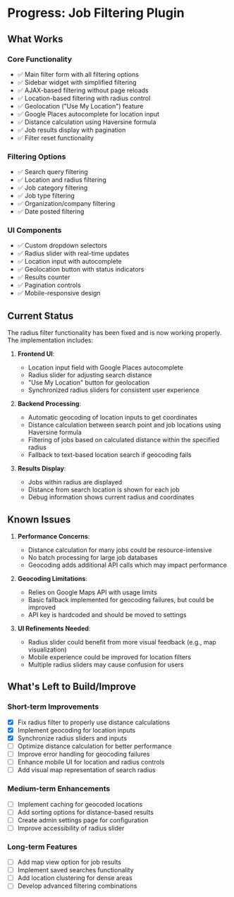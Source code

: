 # Progress: Job Filtering Plugin

## What Works

### Core Functionality
- ✅ Main filter form with all filtering options
- ✅ Sidebar widget with simplified filtering
- ✅ AJAX-based filtering without page reloads
- ✅ Location-based filtering with radius control
- ✅ Geolocation ("Use My Location") feature
- ✅ Google Places autocomplete for location input
- ✅ Distance calculation using Haversine formula
- ✅ Job results display with pagination
- ✅ Filter reset functionality

### Filtering Options
- ✅ Search query filtering
- ✅ Location and radius filtering
- ✅ Job category filtering
- ✅ Job type filtering
- ✅ Organization/company filtering
- ✅ Date posted filtering

### UI Components
- ✅ Custom dropdown selectors
- ✅ Radius slider with real-time updates
- ✅ Location input with autocomplete
- ✅ Geolocation button with status indicators
- ✅ Results counter
- ✅ Pagination controls
- ✅ Mobile-responsive design

## Current Status

The radius filter functionality has been fixed and is now working properly. The implementation includes:

1. **Frontend UI**:
   - Location input field with Google Places autocomplete
   - Radius slider for adjusting search distance
   - "Use My Location" button for geolocation
   - Synchronized radius sliders for consistent user experience

2. **Backend Processing**:
   - Automatic geocoding of location inputs to get coordinates
   - Distance calculation between search point and job locations using Haversine formula
   - Filtering of jobs based on calculated distance within the specified radius
   - Fallback to text-based location search if geocoding fails

3. **Results Display**:
   - Jobs within radius are displayed
   - Distance from search location is shown for each job
   - Debug information shows current radius and coordinates

## Known Issues

1. **Performance Concerns**:
   - Distance calculation for many jobs could be resource-intensive
   - No batch processing for large job databases
   - Geocoding adds additional API calls which may impact performance

2. **Geocoding Limitations**:
   - Relies on Google Maps API with usage limits
   - Basic fallback implemented for geocoding failures, but could be improved
   - API key is hardcoded and should be moved to settings

3. **UI Refinements Needed**:
   - Radius slider could benefit from more visual feedback (e.g., map visualization)
   - Mobile experience could be improved for location filters
   - Multiple radius sliders may cause confusion for users

## What's Left to Build/Improve

### Short-term Improvements
- [x] Fix radius filter to properly use distance calculations
- [x] Implement geocoding for location inputs
- [x] Synchronize radius sliders and inputs
- [ ] Optimize distance calculation for better performance
- [ ] Improve error handling for geocoding failures
- [ ] Enhance mobile UI for location and radius controls
- [ ] Add visual map representation of search radius

### Medium-term Enhancements
- [ ] Implement caching for geocoded locations
- [ ] Add sorting options for distance-based results
- [ ] Create admin settings page for configuration
- [ ] Improve accessibility of radius slider

### Long-term Features
- [ ] Add map view option for job results
- [ ] Implement saved searches functionality
- [ ] Add location clustering for dense areas
- [ ] Develop advanced filtering combinations
